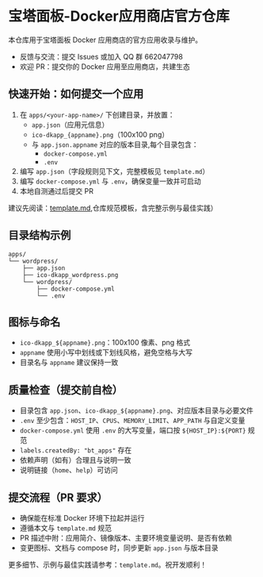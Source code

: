 # 宝塔面板-Docker应用商店官方仓库

本仓库用于宝塔面板 Docker 应用商店的官方应用收录与维护。

- 反馈与交流：提交 Issues 或加入 QQ 群 662047798
- 欢迎 PR：提交你的 Docker 应用至应用商店，共建生态

## 快速开始：如何提交一个应用
1. 在 `apps/<your-app-name>/` 下创建目录，并放置：
   - `app.json`（应用元信息）
   - `ico-dkapp_{appname}.png`（100x100 png）
   - 与 `app.json.appname` 对应的版本目录,每个目录包含：
     - `docker-compose.yml`
     - `.env`
2. 编写 `app.json`（字段规则见下文，完整模板见 `template.md`）
3. 编写 `docker-compose.yml` 与 `.env`，确保变量一致并可启动
4. 本地自测通过后提交 PR

建议先阅读：[template.md](template.md),仓库规范模板，含完整示例与最佳实践）

## 目录结构示例
```
apps/
└── wordpress/
    ├── app.json
    ├── ico-dkapp_wordpress.png
    └── wordpress/
        ├── docker-compose.yml
        └── .env
```

## 图标与命名
- `ico-dkapp_${appname}.png`：100x100 像素、png 格式
- `appname` 使用小写中划线或下划线风格，避免空格与大写
- 目录名与 `appname` 建议保持一致

## 质量检查（提交前自检）
- 目录包含 `app.json`、`ico-dkapp_${appname}.png`、对应版本目录与必要文件
- `.env` 至少包含：`HOST_IP`、`CPUS`、`MEMORY_LIMIT`、`APP_PATH` 与自定义变量
- `docker-compose.yml` 使用 `.env` 的大写变量，端口按 `${HOST_IP}:${PORT}` 规范
- `labels.createdBy: "bt_apps"` 存在
- 依赖声明（如有）合理且与说明一致
- 说明链接（`home`、`help`）可访问

## 提交流程（PR 要求）
- 确保能在标准 Docker 环境下拉起并运行
- 遵循本文与 `template.md` 规范
- PR 描述中附：应用简介、镜像版本、主要环境变量说明、是否有依赖
- 变更图标、文档与 compose 时，同步更新 `app.json` 与版本目录

更多细节、示例与最佳实践请参考：`template.md`。祝开发顺利！

